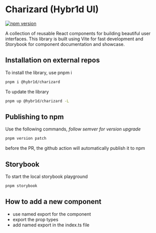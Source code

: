 # Charizard (Hybr1d UI)

[![npm version](https://badge.fury.io/js/hybr1d-ui.svg)](https://badge.fury.io/js/hybr1d-ui)

A collection of reusable React components for building beautiful user interfaces. This library is
built using Vite for fast development and Storybook for component documentation and showcase.

## Installation on external repos

To install the library, use pnpm i

```bash
pnpm i @hybr1d/charizard
```

To update the library

```bash
pnpm up @hybr1d/charizard -L
```

## Publishing to npm

Use the following commands, _follow semver for version upgrade_

```bash
pnpm version patch
```

before the PR, the github action will automatically publish it to npm

## Storybook

To start the local storybook playground

```bash
pnpm storybook
```

## How to add a new component

- use named export for the component
- export the prop types
- add named export in the index.ts file
